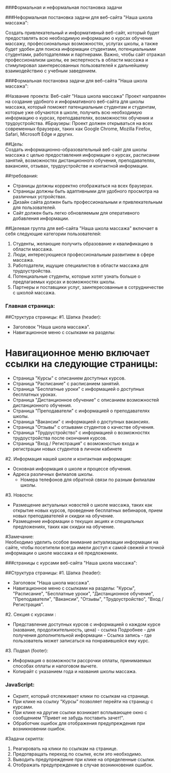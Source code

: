 ###Формальная и неформальная постановка задачи 

###Неформальная постановка задачи для  веб-сайта "Наша школа массажа":

Создать привлекательный и информативный веб-сайт, который будет предоставлять всю необходимую информацию о курсах обучения массажу, профессиональных возможностях, услугах школы, а также будет удобен для поиска информации студентами, потенциальными студентами, работодателями и партнерами. Важно, чтобы сайт отражал профессионализм школы, ее экспертность в области массажа и стимулировал заинтересованных пользователей к дальнейшему взаимодействию с учебным заведением.


###Формальная постановка задачи для  веб-сайта "Наша школа массажа":

#Название проекта: Веб-сайт "Наша школа массажа"
Проект направлен на создание удобного и информативного веб-сайта для школы массажа, который поможет патенциальным студентам и студентам, которые уже обучаются в школе, получить всю необходимую информацию о курсах, преподавателях, возможностях обучения и трудоустройства.
#Браузеры: Проект должен открываться на всех современных браузерах, таких как Google Chrome, Mozilla Firefox, Safari, Microsoft Edge и других.

##Цель:  
Создать информационно-образовательный веб-сайт для школы массажа с целью предоставления информации о курсах, расписании занятий, возможностях дистанционного обучения, преподавателях, вакансиях, отзывах, трудоустройстве и контактной информации.

##требования:
   - Страницы должны корректно отображаться на всех браузерах.
   - Страницы должны быть адаптивными для удобного просмотра на различных устройствах.
   - Дизайн сайта должен быть профессиональным и привлекательным для пользователей.
   - Сайт должен быть легко обновляемым для оперативного добавления информации.

##Целевая группа для веб-сайта "Наша школа массажа" включает в себя следующие категории пользователей:
1. Студенты, желающие получить образование и квалификацию в области массажа.
2. Люди, интересующиеся профессиональным развитием в сфере массажа.
3. Работодатели, ищущие специалистов в области массажа для трудоустройства.
4. Потенциальные студенты, которые хотят узнать больше о предлагаемых курсах и возможностях школы.
5. Партнеры и поставщики услуг, заинтересованные в сотрудничестве с школой массажа.

### Главная страница:
##Структура страницы:
#1. Шапка (header):
   - Заголовок "Наша школа массажа".
   - Навигационное меню с ссылками на разделы: 
# Навигационное меню включает ссылки на следующие страницы:
   - Страница "Курсы" с описанием доступных курсов.
   - Страница "Расписание" с расписанием занятий.
   - Страница "Бесплатные уроки" с информацией о доступных бесплатных уроках.
   - Страница "Дистанционное обучение" с описанием возможностей дистанционного обучения.
   - Страница "Преподаватели" с информацией о преподавателях школы.
   - Страница "Вакансии" с информацией о доступных вакансиях.
   - Страница "Отзывы" с отзывами студентов о качестве обучения.
   - Страница "Трудоустройство" с информацией о возможностях трудоустройства после окончания курсов.
   - Страница "Вход / Регистрация"  с возможностью входа и регистрации новых студентов в личном кабинете

#2. Информация  нашей школе и контактная информация:
- Основная информация о школе и процессе обучения.
- Адреса различных филиалов школы.
   - Номера телефонов для обратной связи по разным филиалам школы.

#3. Новости:
   - Размещение актуальных новостей о школе массажа, таких как открытие новых курсов, проведение бесплатных вебинаров, прием новых преподавателей и скидки на обучение.
   - Размещение информации о текущих акциях и специальных предложениях, таких как скидки на обучение.

#Замечание:  
Необходимо уделить особое внимание актуализации информации на сайте, чтобы посетители всегда имели доступ к самой свежей и точной информации о школе массажа и её предложениях.

###страницы с курсами веб-сайта "Наша школа массажа":

##Структура страницы:
#1. Шапка (header):
   - Заголовок "Наша школа массажа".
   - Навигационное меню с ссылками на разделы: "Курсы", "Расписание", "Бесплатные уроки", "Дистанционное обучение", "Преподаватели", "Вакансии", "Отзывы", "Трудоустройство", "Вход / Регистрация".

#2. Секция с курсами :
   - Представление доступных курсов с информацией о каждом курсе (название, продолжительность, цена) 
    - ссылка Подробнее - для получения дополнительной информации
    - Ссылка запись - где пользователь может записаться на понравившейся ему курс.

#3. Подвал (footer):
   - Информация о возможности рассрочки оплаты, принимаемых способах оплаты и налоговом вычете.
   - Копирайт с указанием года и названия школы массажа.

### JavaScript:
   - Скрипт, который отслеживает клики по ссылкам на странице.
   - При клике на ссылку "Курсы" позволяет перейти на страницу с курсами.
   - При клике на другие ссылки возникает всплывающее окно с сообщением "Привет не забудь поставить зачет!".
   - Обработчик ошибок для отображения предупреждения при возникновении ошибок.

#Задачи скрипта:
1. Реагировать на клики по ссылкам на странице.
2. Предотвращать переход по ссылке, если это необходимо.
3. Выводить предупреждение при клике на определенные ссылки.
4. Отображать предупреждение в случае возникновения ошибок.
